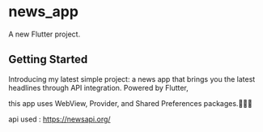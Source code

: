 # news_app

A new Flutter project.

## Getting Started

Introducing my latest simple project: a news app that brings you the latest headlines through API integration. Powered by Flutter,

this app uses WebView, Provider, and Shared Preferences packages.📰📱✨

api used : https://newsapi.org/
